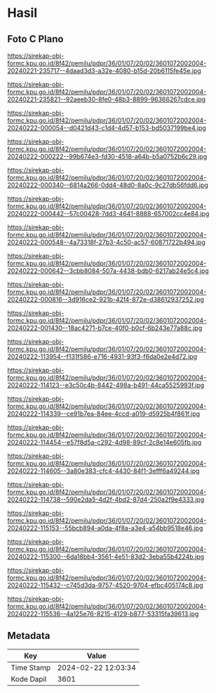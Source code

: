 # Hasil

## Foto C Plano

https://sirekap-obj-formc.kpu.go.id/8f42/pemilu/pdpr/36/01/07/20/02/3601072002004-20240221-235717--4daad3d3-a32e-4080-b15d-20b6115fe45e.jpg

https://sirekap-obj-formc.kpu.go.id/8f42/pemilu/pdpr/36/01/07/20/02/3601072002004-20240221-235821--92aeeb30-8fe0-48b3-8899-96366267cdce.jpg

https://sirekap-obj-formc.kpu.go.id/8f42/pemilu/pdpr/36/01/07/20/02/3601072002004-20240222-000054--d0421d43-c1d4-4d57-b153-bd5037199be4.jpg

https://sirekap-obj-formc.kpu.go.id/8f42/pemilu/pdpr/36/01/07/20/02/3601072002004-20240222-000222--99b674e3-fd30-4518-a64b-b5a0752b6c29.jpg

https://sirekap-obj-formc.kpu.go.id/8f42/pemilu/pdpr/36/01/07/20/02/3601072002004-20240222-000340--6814a266-0dd4-48d0-8a0c-9c27db56fdd6.jpg

https://sirekap-obj-formc.kpu.go.id/8f42/pemilu/pdpr/36/01/07/20/02/3601072002004-20240222-000442--57c00428-7dd3-4641-8888-657002cc4e84.jpg

https://sirekap-obj-formc.kpu.go.id/8f42/pemilu/pdpr/36/01/07/20/02/3601072002004-20240222-000548--4a73318f-27b3-4c50-ac57-60871722b494.jpg

https://sirekap-obj-formc.kpu.go.id/8f42/pemilu/pdpr/36/01/07/20/02/3601072002004-20240222-000642--3cbb8084-507a-4438-bdb0-6217ab24e5c4.jpg

https://sirekap-obj-formc.kpu.go.id/8f42/pemilu/pdpr/36/01/07/20/02/3601072002004-20240222-000816--3d916ce2-921b-42f4-872e-d38612937252.jpg

https://sirekap-obj-formc.kpu.go.id/8f42/pemilu/pdpr/36/01/07/20/02/3601072002004-20240222-001430--18ac4271-b7ce-40f0-b0cf-6b243e77a88c.jpg

https://sirekap-obj-formc.kpu.go.id/8f42/pemilu/pdpr/36/01/07/20/02/3601072002004-20240222-113954--f131f586-e716-4931-93f3-f6da0e2e4d72.jpg

https://sirekap-obj-formc.kpu.go.id/8f42/pemilu/pdpr/36/01/07/20/02/3601072002004-20240222-114123--e3c50c4b-8442-498a-b491-44ca5525993f.jpg

https://sirekap-obj-formc.kpu.go.id/8f42/pemilu/pdpr/36/01/07/20/02/3601072002004-20240222-114339--ce91b7ea-84ee-4ccd-a019-d5925b4f861f.jpg

https://sirekap-obj-formc.kpu.go.id/8f42/pemilu/pdpr/36/01/07/20/02/3601072002004-20240222-114454--e57f8d5a-c292-4d98-89cf-2c8e14e605fb.jpg

https://sirekap-obj-formc.kpu.go.id/8f42/pemilu/pdpr/36/01/07/20/02/3601072002004-20240222-114605--3a80e383-cfc4-4430-84f1-3efff6a49244.jpg

https://sirekap-obj-formc.kpu.go.id/8f42/pemilu/pdpr/36/01/07/20/02/3601072002004-20240222-114738--590e2da5-4d2f-4bd2-87d4-250a2f9e4333.jpg

https://sirekap-obj-formc.kpu.go.id/8f42/pemilu/pdpr/36/01/07/20/02/3601072002004-20240222-115153--55bcb894-a0da-4f8a-a3e4-a54bb9518e46.jpg

https://sirekap-obj-formc.kpu.go.id/8f42/pemilu/pdpr/36/01/07/20/02/3601072002004-20240222-115300--6da18bb4-3561-4e51-83d2-3eba55b4224b.jpg

https://sirekap-obj-formc.kpu.go.id/8f42/pemilu/pdpr/36/01/07/20/02/3601072002004-20240222-115432--c745d3da-9757-4520-9704-efbc405174c8.jpg

https://sirekap-obj-formc.kpu.go.id/8f42/pemilu/pdpr/36/01/07/20/02/3601072002004-20240222-115536--4a125e76-8215-4129-b877-53315fa39613.jpg


## Metadata

| Key        | Value               |
| ---------- | ------------------- |
| Time Stamp | 2024-02-22 12:03:34 |
| Kode Dapil | 3601                |



